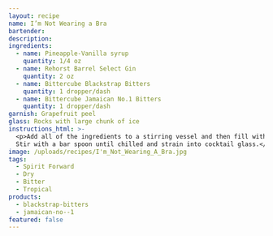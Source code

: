 ```yaml
---
layout: recipe
name: I’m Not Wearing a Bra
bartender:
description:
ingredients:
  - name: Pineapple-Vanilla syrup
    quantity: 1/4 oz
  - name: Rehorst Barrel Select Gin
    quantity: 2 oz
  - name: Bittercube Blackstrap Bitters
    quantity: 1 dropper/dash
  - name: Bittercube Jamaican No.1 Bitters
    quantity: 1 dropper/dash
garnish: Grapefruit peel
glass: Rocks with large chunk of ice
instructions_html: >-
  <p>Add all of the ingredients to a stirring vessel and then fill with ice.
  Stir with a bar spoon until chilled and strain into cocktail glass.</p>
image: /uploads/recipes/I'm_Not_Wearing_A_Bra.jpg
tags:
  - Spirit Forward
  - Dry
  - Bitter
  - Tropical
products:
  - blackstrap-bitters
  - jamaican-no--1
featured: false
---
```



